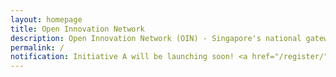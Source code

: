 ```yaml
---
layout: homepage
title: Open Innovation Network
description: Open Innovation Network (OIN) - Singapore's national gateway to open innovation challenges, upcoming activities, latest happenings, and resources.
permalink: /
notification: Initiative A will be launching soon! <a href="/register/">Register now</a>
---
```


